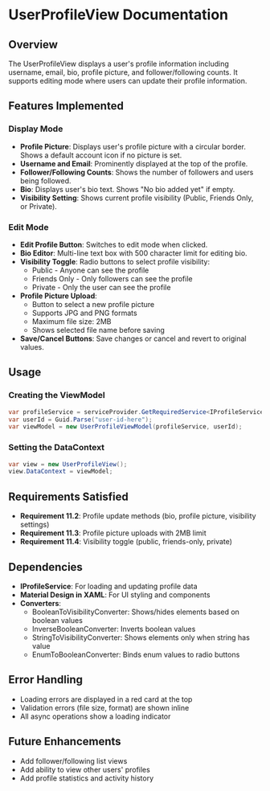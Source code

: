 # UserProfileView Documentation

## Overview
The UserProfileView displays a user's profile information including username, email, bio, profile picture, and follower/following counts. It supports editing mode where users can update their profile information.

## Features Implemented

### Display Mode
- **Profile Picture**: Displays user's profile picture with a circular border. Shows a default account icon if no picture is set.
- **Username and Email**: Prominently displayed at the top of the profile.
- **Follower/Following Counts**: Shows the number of followers and users being followed.
- **Bio**: Displays user's bio text. Shows "No bio added yet" if empty.
- **Visibility Setting**: Shows current profile visibility (Public, Friends Only, or Private).

### Edit Mode
- **Edit Profile Button**: Switches to edit mode when clicked.
- **Bio Editor**: Multi-line text box with 500 character limit for editing bio.
- **Visibility Toggle**: Radio buttons to select profile visibility:
  - Public - Anyone can see the profile
  - Friends Only - Only followers can see the profile
  - Private - Only the user can see the profile
- **Profile Picture Upload**: 
  - Button to select a new profile picture
  - Supports JPG and PNG formats
  - Maximum file size: 2MB
  - Shows selected file name before saving
- **Save/Cancel Buttons**: Save changes or cancel and revert to original values.

## Usage

### Creating the ViewModel
```csharp
var profileService = serviceProvider.GetRequiredService<IProfileService>();
var userId = Guid.Parse("user-id-here");
var viewModel = new UserProfileViewModel(profileService, userId);
```

### Setting the DataContext
```csharp
var view = new UserProfileView();
view.DataContext = viewModel;
```

## Requirements Satisfied
- **Requirement 11.2**: Profile update methods (bio, profile picture, visibility settings)
- **Requirement 11.3**: Profile picture uploads with 2MB limit
- **Requirement 11.4**: Visibility toggle (public, friends-only, private)

## Dependencies
- **IProfileService**: For loading and updating profile data
- **Material Design in XAML**: For UI styling and components
- **Converters**:
  - BooleanToVisibilityConverter: Shows/hides elements based on boolean values
  - InverseBooleanConverter: Inverts boolean values
  - StringToVisibilityConverter: Shows elements only when string has value
  - EnumToBooleanConverter: Binds enum values to radio buttons

## Error Handling
- Loading errors are displayed in a red card at the top
- Validation errors (file size, format) are shown inline
- All async operations show a loading indicator

## Future Enhancements
- Add follower/following list views
- Add ability to view other users' profiles
- Add profile statistics and activity history
